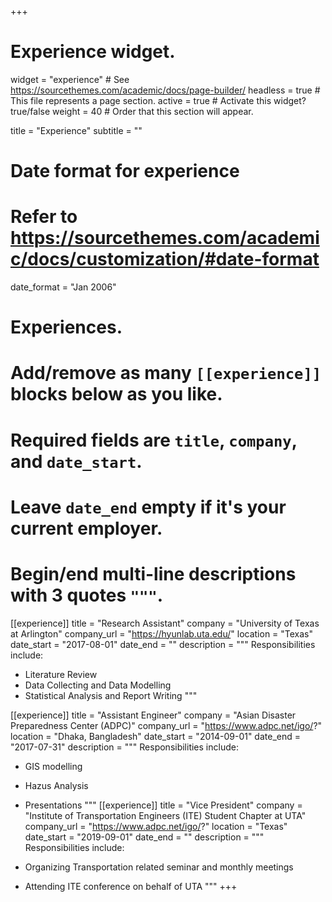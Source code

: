 +++
# Experience widget.
widget = "experience"  # See https://sourcethemes.com/academic/docs/page-builder/
headless = true  # This file represents a page section.
active = true  # Activate this widget? true/false
weight = 40  # Order that this section will appear.

title = "Experience"
subtitle = ""

# Date format for experience
#   Refer to https://sourcethemes.com/academic/docs/customization/#date-format
date_format = "Jan 2006"

# Experiences.
#   Add/remove as many `[[experience]]` blocks below as you like.
#   Required fields are `title`, `company`, and `date_start`.
#   Leave `date_end` empty if it's your current employer.
#   Begin/end multi-line descriptions with 3 quotes `"""`.
[[experience]]
  title = "Research Assistant"
  company = "University of Texas at Arlington"
  company_url = "https://hyunlab.uta.edu/"
  location = "Texas"
  date_start = "2017-08-01"
  date_end = ""
  description = """
  Responsibilities include:
  
  * Literature Review
  * Data Collecting and Data Modelling
  * Statistical Analysis and Report Writing
  """

[[experience]]
  title = "Assistant Engineer"
  company = "Asian Disaster Preparedness Center (ADPC)"
  company_url = "https://www.adpc.net/igo/?"
  location = "Dhaka, Bangladesh"
  date_start = "2014-09-01"
  date_end = "2017-07-31"
  description = """
  Responsibilities include:
  
  * GIS modelling
  * Hazus Analysis
  * Presentations
  """
[[experience]]
  title = "Vice President"
  company = "Institute of Transportation Engineers (ITE) Student Chapter at UTA"
  company_url = "https://www.adpc.net/igo/?"
  location = "Texas"
  date_start = "2019-09-01"
  date_end = ""
  description = """
  Responsibilities include:
  
  * Organizing Transportation related seminar and monthly meetings
  * Attending ITE conference on behalf of UTA
  """
+++
